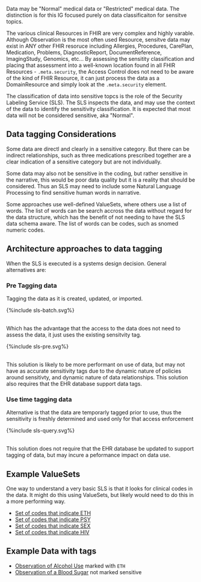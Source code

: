 
Data may be "Normal" medical data or "Restricted" medical data. The distinction is for this IG focused purely on data classificaiton for sensitve topics. 

The various clinical Resources in FHIR are very complex and highly varable. Although Observation is the most often used Resource, sensitve data may exist in ANY other FHIR resoruce including Allergies, Procedures, CarePlan, Medication, Problems, DiagnosticReport, DocumentReference, ImagingStudy, Genomics, etc... By assessing the sensitity classification and placing that assessment into a well-known location found in all FHIR Resources - `.meta.security`, the Access Control does not need to be aware of the kind of FHIR Resource, it can just process the data as a DomainResource and simply look at the `.meta.security` element.

The classification of data into sensitive topcs is the role of the Security Labeling Service (SLS). The SLS inspects the data, and may use the context of the data to identify the sensitivity classification. It is expected that most data will not be considered sensitive, aka "Normal".

## Data tagging Considerations

Some data are directl and clearly in a sensitive category. But there can be indirect relationships, such as three medications prescribed together are a clear indication of a sensitive category but are  not individually.  

Some data may also not be sensitive in the coding, but rather sensitive in the narrative, this would be poor data quality but it is a reality that should be considered. Thus an SLS may need to include some Natural Language Processing to find sensitive human words in narrative.

Some approaches use well-defined ValueSets, where others use a list of words. The list of words can be search accross the data without regard for the data structure, which has the benefit of not needing to have the SLS data schema aware. The list of words can be codes, such as snomed numeric codes.

## Architecture approaches to data tagging

When the SLS is executed is a systems design decision. General alternatives are:

### Pre Tagging data
Tagging the data as it is created, updated, or imported. 


<div>
{%include sls-batch.svg%}
</div>
<br clear="all">

Which has the advantage that the access to the data does not need to assess the data, it just uses the existing sensitvity tag. 


<div>
{%include sls-pre.svg%}
</div>
<br clear="all">

This solution is likely to be more performant on use of data, but may not have as accurate sensitivity tags due to the dynamic nature of policies around sensitivty, and dynamic nature of data relationships. This solution also requires that the EHR database support data tags.

### Use time tagging data

Alternative is that the data are temporarly tagged prior to use, thus the sensitivity is freshly determined and used only for that access enforcement


<div>
{%include sls-query.svg%}
</div>
<br clear="all">

This solution does not require that the EHR database be updated to support tagging of data, but may incure a peformance impact on data use.

## Example ValueSets

One way to understand a very basic SLS is that it looks for clinical codes in the data. It might do this using ValueSets, but likely would need to do this in a more performing way. 

- [Set of codes that indicate ETH](ValueSet-SLS-ETH.html)
- [Set of codes that indicate PSY](ValueSet-SLS-PSY.html)
- [Set of codes that indicate SEX](ValueSet-SLS-SEX.html)
- [Set of codes that indicate HIV](ValueSet-SLS-HIV.html)


## Example Data with tags

- [Observation of Alcohol Use](Observation-ex-ObservationAlcoholUse.html) marked with `ETH`
- [Observation of a Blood Sugar](Observation-ex-bloodSugarB-0.html) not marked sensitive


